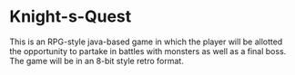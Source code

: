 # Knight-s-Quest
  This is an RPG-style java-based game in which the player will be allotted the opportunity to partake in battles with monsters as well as a final boss. The game will be in an 8-bit style retro format.
